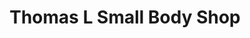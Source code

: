 ---
title: "Thomas L Small Body Shop"
url: /whiteville/thomas-l-small-body-shop/
shop: car repair
---